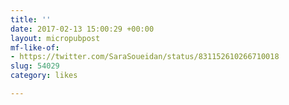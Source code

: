 ```yaml
---
title: ''
date: 2017-02-13 15:00:29 +00:00
layout: micropubpost
mf-like-of:
- https://twitter.com/SaraSoueidan/status/831152610266710018
slug: 54029
category: likes

---
```

